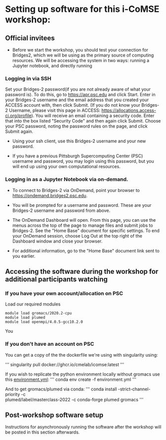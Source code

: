 # Setting up software for this i-CoMSE workshop:

## Official invitees

* Before we start the workshop, you should test your connection for Bridges2, which we will be using as the primary source of computing resources.  We will be accessing the system in two ways: running a Jupyter notebook, and directly running 

### Logging in via SSH

Set your Bridges-2 password(if you are not already aware of what your password is). To do this, go to https://apr.psc.edu and click Start. Enter in your Bridges-2 username and the email address that you created your ACCESS account with, then click Submit. (If you do not know your Bridges-2 Username, please visit this page in ACCESS: https://allocations.access-ci.org/profile). You will receive an email containing a security code. Enter that into the box listed "Security Code" and then again click Submit. Choose your PSC password, noting the password rules on the page, and click Submit again.

* Using your ssh client, use this Bridges-2 username and your new password.

* If you have a previous Pittsburgh Supercomputing Center (PSC) username and password, you may login using this password, but you will end up using your own computational resources. 

### Logging in as a Jupyter Notebook via on-demand.

* To connect to Bridges-2 via OnDemand, point your browser to https://ondemand.bridges2.psc.edu.

* You will be prompted for a username and password.  These are your Bridges-2 username and password from above.

*  The OnDemand Dashboard will open.  From this page, you can use the menus across the top of the page to manage files and submit jobs to Bridges-2.
See the "Home Base" document for specific settings. To end your OnDemand session, choose Log Out at the top right of the Dashboard window and close your browser.

* For additional information, go to the "Home Base" document link sent to you earlier. 

## Accessing the software during the workshop for additional participants watching

### If you have your own account/allocation on PSC

Load our required modules
``` 
module load gromacs/2020.2-cpu
module load plumed
module load openmpi/4.0.5-gcc10.2.0
```
You 

### If you don't have an account on PSC
You can get a copy of the the dockerfile we're using with singularity using:

'''
singularity pull docker://ghcr.io/cmelab/icomse:latest
'''

If you wish to replicate the python environment locally without gromacs use this [environment.yml](environment.yml):
'''
conda env create -f environment.yml
'''

And to get gromacs/plumed via conda:
'''
	conda install -strict-channel-priority -c \
	    plumed/label/masterclass-2022 -c conda-forge plumed gromacs
'''      

## Post-workshop software setup

Instructions for asynchronously running the software after the workshop will be posted in this section afterwards.
